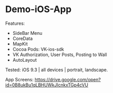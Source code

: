 # Demo-iOS-App
Features:
+ SideBar Menu
+ CoreData
+ MapKit
+ Cocoa Pods: VK-ios-sdk
+ VK Authorization, User Posts, Posting to Wall
+ AutoLayout

Tested: iOS 9.3 | all devices | portrait, landscape.

App Screens: https://drive.google.com/open?id=0B8ukBu1qLBHUWkJIcnkxTGp4cVU
